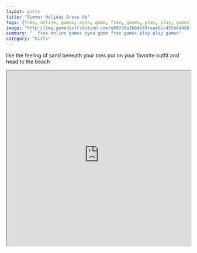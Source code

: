 ```yaml
---
layout: posts
title: "Summer Holiday Dress Up"
tags: [free, online, games, oyna, game, free, games, play, play, games]
image: "http://img.gamedistribution.com/e997d8a1b64649faa4bcc455b644dbf2.jpg"
summary: "  free online games oyna game free games play play games"
category: "Girls"
---
```


like the feeling of sand beneath your toes put on your favorite outfit and head to the beach

<iframe width="100%" height="480px;" src="http://flash.gamedistribution.com?game=e997d8a1b64649faa4bcc455b644dbf2"></iframe>